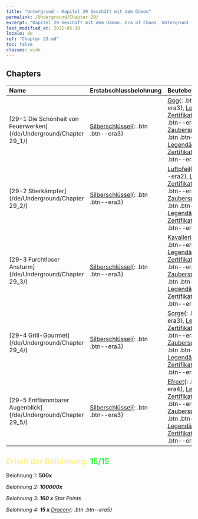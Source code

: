 ```yaml
---
title: "Untergrund - Kapitel 29 Geschäft mit dem Dämon"
permalink: /Underground/Chapter 29/
excerpt: "Kapitel 29 Geschäft mit dem Dämon. Era of Chaos  Untergrund - Kapitel 29. Geschäft mit dem Dämon"
last_modified_at: 2021-05-18
locale: de
ref: "Chapter 29.md"
toc: false
classes: wide
---
```


## Chapters

  | Name |  Erstabschlussbelohnung | Beutebelohnung |
  |:------------|:------------|:------------| 
  | [29-1  Die Schönheit von Feuerwerken](/de/Underground/Chapter 29_1/) | [Silberschlüssel](/ItemsDE/con_693/){: .btn .btn--era3} | [Gog](/ItemsDE/unt_227/){: .btn .btn--era3}, [Legendäres Zertifikat +5](/ItemsDE/mat_102/){: .btn .btn--era5}, [Zauberspruchrollen](/ItemsDE/con_694/){: .btn .btn--era3}, [Legendäres Zertifikat +5](/ItemsDE/mat_102/){: .btn .btn--era5} |
  | [29-2  Stierkämpfer](/de/Underground/Chapter 29_2/) | [Silberschlüssel](/ItemsDE/con_693/){: .btn .btn--era3} | [Luftpfeil](/ItemsDE/her_449/){: .btn .btn--era2}, [Legendäres Zertifikat +5](/ItemsDE/mat_102/){: .btn .btn--era5}, [Zauberspruchrollen](/ItemsDE/con_694/){: .btn .btn--era3}, [Legendäres Zertifikat +5](/ItemsDE/mat_102/){: .btn .btn--era5} |
  | [29-3  Furchtloser Ansturm](/de/Underground/Chapter 29_3/) | [Silberschlüssel](/ItemsDE/con_693/){: .btn .btn--era3} | [Kavallerist](/ItemsDE/unt_195/){: .btn .btn--era4}, [Legendäres Zertifikat +5](/ItemsDE/mat_102/){: .btn .btn--era5}, [Zauberspruchrollen](/ItemsDE/con_694/){: .btn .btn--era3}, [Legendäres Zertifikat +5](/ItemsDE/mat_102/){: .btn .btn--era5} |
  | [29-4  Grill-Gourmet](/de/Underground/Chapter 29_4/) | [Silberschlüssel](/ItemsDE/con_693/){: .btn .btn--era3} | [Sorge](/ItemsDE/her_458/){: .btn .btn--era3}, [Legendäres Zertifikat +5](/ItemsDE/mat_102/){: .btn .btn--era5}, [Zauberspruchrollen](/ItemsDE/con_694/){: .btn .btn--era3}, [Legendäres Zertifikat +5](/ItemsDE/mat_102/){: .btn .btn--era5} |
  | [29-5  Entflammbarer Augenblick](/de/Underground/Chapter 29_5/) | [Silberschlüssel](/ItemsDE/con_693/){: .btn .btn--era3} | [Efreet](/ItemsDE/unt_231/){: .btn .btn--era4}, [Legendäres Zertifikat +5](/ItemsDE/mat_102/){: .btn .btn--era5}, [Zauberspruchrollen](/ItemsDE/con_694/){: .btn .btn--era3}, [Legendäres Zertifikat +5](/ItemsDE/mat_102/){: .btn .btn--era5} |


## <span style="color: #ffeea0">Erhalt der Belohnung: </span><span style="color: #27f73a">15/15</span>

 Belohnung 1:  **500x** <i class="fas fa-gem"/>

 Belohnung 2:  **100000x** <i class="fas fa-coins"/>

 Belohnung 3: **160 x** Star Points

 Belohnung 4: **15 x** [Dracon](/ItemsDE/her_387/){: .btn .btn--era5}


